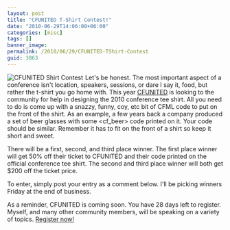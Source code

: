 ```yaml
---
layout: post
title: "CFUNITED T-Shirt Contest!"
date: "2010-06-29T14:06:00+06:00"
categories: [misc]
tags: []
banner_image: 
permalink: /2010/06/29/CFUNITED-TShirt-Contest
guid: 3863
---
```


<img src="https://static.raymondcamden.com/images/cfjedi/cf_tag_shirt_contest.gif" title="CFUNITED Shirt Contest" align="left" style="margin-right: 5px" /> 

Let's be honest. The most important aspect of a conference isn't
location, speakers, sessions, or dare I say it, food, but rather the
 t-shirt you go home with. This year <a href="http://www.cfunited.com">CFUNITED</a> is looking to the
community for help in designing the 2010 conference tee shirt. All you
need to do is come up with a snazzy, funny, coy, etc bit of CFML code
to put on the front of the shirt. As an example, a few years back a
company produced a set of beer glasses with some <cf_beer> code
printed on it. Your code should be similar. Remember it has to fit on
the front of a shirt so keep it short and sweet.

There will be a first, second, and third place winner. The first place
winner will get 50% off their ticket to CFUNITED and their code
printed on the official conference tee shirt. The second and third
place winner will both get $200 off the ticket price.

To enter, simply post your entry as a comment below. I'll be picking
winners Friday at the end of business.

As a reminder, CFUNITED is coming soon. You have 28 days left to
register. Myself, and many other community members, will be speaking
on a variety of topics. <a href="http://register.cfunited.com/">Register now!</a>